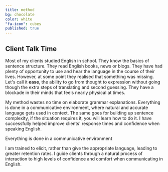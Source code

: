 ```yaml
---
title: method
bg: chocolate
color: white
"fa-icon": cubes
published: true
---
```



## Client Talk Time
Most of my clients studied English in school. They know the basics of sentence structure. They read English books, news or blogs. They have had plenty of opportunity to use and hear the language in the course of their lives. However, at some point they realised that something was missing. Let's call it **ease**, the ability to go from thought to expression without going though the extra steps of translating and second guessing. They have a blockade in their minds that feels nearly physical at times.  

<style>
rf {
    float: right;
    background-color: lightgrey;
    width: 300px;
    padding: 25px;
    border: 25px solid navy;
    margin: 25px;
}
</style>

My method wastes no time on elaborate grammar explanations. Everything is done in a communicative environment, where natural and accurate language gets used in context. The same goes for building up sentence complexity, if the situation requires it, you will learn how to do it. I have successfully helped improve clients' response times and confidence when speaking English.<div id="rf">Everything is done in a communicative environment</div>

I am trained to elicit, rather than give the appropriate language, leading to greater retention rates. I guide clients through a natural process of interaction to high levels of confidence and comfort when communicating in English.


